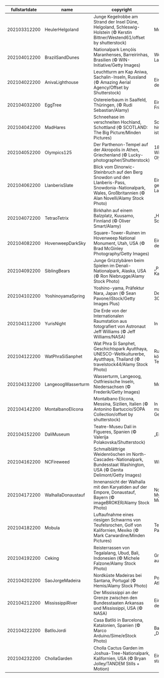|fullstartdate|name|copyright|title|image|
|--|--|--|--|--|
202103312200|HeulerHelgoland|Junge Kegelrobbe am Strand der Insel Düne, Helgoland, Schleswig-Holstein (© Kerstin Bittner/Westend61/offset by shutterstock)|Moin Moin!|![](/de-DE/2021/04/202103312200HeulerHelgoland.jpg)|
202104012200|BrazilSandDunes|Nationalpark Lençóis Maranhenses, Barreirinhas, Brasilien (© WIN-Initiative/Getty Images)|Weiße Dünen, blaue Lagunen|![](/de-DE/2021/04/202104012200BrazilSandDunes.jpg)|
202104022200|AnivaLighthouse|Leuchtturm am Kap Aniwa, Sachalin-Inseln, Russland (© Amazing Aerial Agency/Offset by Shutterstock)|Ein Licht am Ende der Welt|![](/de-DE/2021/04/202104022200AnivaLighthouse.jpg)|
202104032200|EggTree|Ostereierbaum in Saalfeld, Thüringen, (© Rudi Sebastian/Alamy)|Ein Zeichen des Frühlingserwachens|![](/de-DE/2021/04/202104032200EggTree.jpg)|
202104042200|MadHares|Schneehase im verschneiten Hochland, Schottland (© SCOTLAND: The Big Picture/Minden Pictures)|Schauen Sie schnell hin, bevor er weg ist!|![](/de-DE/2021/04/202104042200MadHares.jpg)|
202104052200|Olympics125|Der Parthenon-Tempel auf der Akropolis in Athen, Griechenland (© Lucky-photographer/Shutterstock)|1896 – Wiedergeburt der Olympischen Spiele|![](/de-DE/2021/04/202104052200Olympics125.jpg)|
202104062200|LlanberisSlate|Blick vom Dinorwic-Steinbruch auf den Berg Snowdon und den Llanberis-Pass, Snowdonia-Nationalpark, Wales, Großbritannien (© Alan Novelli/Alamy Stock Photo)|Eine in Stein gemeißelte Landschaft|![](/de-DE/2021/04/202104062200LlanberisSlate.jpg)|
202104072200|TetraoTetrix|Birkhahn auf einem Balzplatz, Kuusamo, Finnland (© Oliver Smart/Alamy)|„Hier bin ich! Schaut mich an!“|![](/de-DE/2021/04/202104072200TetraoTetrix.jpg)|
202104082200|HovenweepDarkSky|Square-Tower-Ruinen im Hovenweep National Monument, Utah, USA (© Brad McGinley Photography/Getty Images)|Ein zeitloser Blick in den Nachthimmel|![](/de-DE/2021/04/202104082200HovenweepDarkSky.jpg)|
202104092200|SiblingBears|Junge Grizzlybären beim Spielen im Denali-Nationalpark, Alaska, USA (© Ron Niebrugge/Alamy Stock Photo)|„Pass auf, ich kann Karate!“|![](/de-DE/2021/04/202104092200SiblingBears.jpg)|
202104102200|YoshinoyamaSpring|Yoshino-yama, Präfektur Nara, Japan (© Sean Pavone/iStock/Getty Images Plus)|Der Berg der 30.000 Sakura|![](/de-DE/2021/04/202104102200YoshinoyamaSpring.jpg)|
202104112200|YurisNight|Die Erde von der Internationalen Raumstation aus fotografiert von Astronaut Jeff Williams (© Jeff Williams/NASA)|In der Umlaufbahn|![](/de-DE/2021/04/202104112200YurisNight.jpg)|
202104122200|WatPhraSiSanphet|Wat Phra Si Sanphet, Geschichtspark Ayutthaya, UNESCO-Weltkulturerbe, Ayutthaya, Thailand (© travelstock44/Alamy Stock Photo)|Ruinen eines königlichen Tempels|![](/de-DE/2021/04/202104122200WatPhraSiSanphet.jpg)|
202104132200|LangeoogWasserturm|Wasserturm, Langeoog, Ostfriesische Inseln, Niedersachsen (© Frederik/Getty Images)|Moin Moin!|![](/de-DE/2021/04/202104132200LangeoogWasserturm.jpg)|
202104142200|MontalbanoElicona|Montalbano Elicona, Messina, Sizilien, Italien (© Antonino Bartuccio/SOPA Collection/offset by shutterstock)|In Sizilien findet man allerorts Geschichte|![](/de-DE/2021/04/202104142200MontalbanoElicona.jpg)|
202104152200|DaliMuseum|Teatre-Museu Dalí in Figueres, Spanien (© Valerija Polakovska/Shutterstock)|„Ein Theatertraum“|![](/de-DE/2021/04/202104152200DaliMuseum.jpg)|
202104162200|NCFireweed|Schmalblättrige Weidenröschen im North-Cascades-Nationalpark, Bundesstaat Washington, USA (© Danita Delimont/Getty Images)|Wildblumen-Blüte|![](/de-DE/2021/04/202104162200NCFireweed.jpg)|
202104172200|WalhallaDonaustauf|Innenansicht der Walhalla mit den Karyatiden auf der Empore, Donaustauf, Bayern (© imageBROKER/Alamy Stock Photo)|Nordische Mythologie zum Museumstag|![](/de-DE/2021/04/202104172200WalhallaDonaustauf.jpg)|
202104182200|Mobula|Luftaufnahme eines riesigen Schwarms von Teufelsrochen, Golf von Kalifornien, Mexiko (© Mark Carwardine/Minden Pictures)|Teufelsrochen-Parade|![](/de-DE/2021/04/202104182200Mobula.jpg)|
202104192200|Ceking|Reisterrassen von Tegalalang, Ubud, Bali, Indonesien (© Michele Falzone/Alamy Stock Photo)|Grüne Aussichten auf Bali|![](/de-DE/2021/04/202104192200Ceking.jpg)|
202104202200|SaoJorgeMadeira|Nordküste Madeiras bei Santana, Portugal (© Hemis/Alamy Stock Photo)|Portugals „Perle im Atlantik“|![](/de-DE/2021/04/202104202200SaoJorgeMadeira.jpg)|
202104212200|MississippiRiver|Der Mississippi an der Grenze zwischen den Bundesstaaten Arkansas und Mississippi, USA (© NASA)|Ein Blick hinab auf den Planeten Erde|![](/de-DE/2021/04/202104212200MississippiRiver.jpg)|
202104222200|BatlloJordi|Casa Batlló in Barcelona, Katalonien, Spanien (© Marco Arduino/Sime/eStock Photo)|Barcelonas „Drachenhaus“|![](/de-DE/2021/04/202104222200BatlloJordi.jpg)|
202104232200|ChollaGarden|Cholla Cactus Garden im Joshua-Tree-Nationalpark, Kalifornien, USA (© Bryan Jolley/TANDEM Stills + Motion)|Ein Garten voller stachliger Reize|![](/de-DE/2021/04/202104232200ChollaGarden.jpg)|
